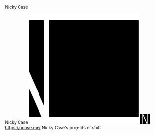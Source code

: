 Nicky Case

Nicky Case
![](../_resources/28361f289ca6f1b349abae5a83481e4d.png)
![](../_resources/09af8f5d132d03f64fa3d23300b8f724.png)https://ncase.me/
Nicky Case's projects n' stuff